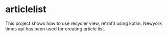 # articlelist
This project shows how to use recycler view, retrofit using kotlin. Newyork times api has been used for creating article list.
